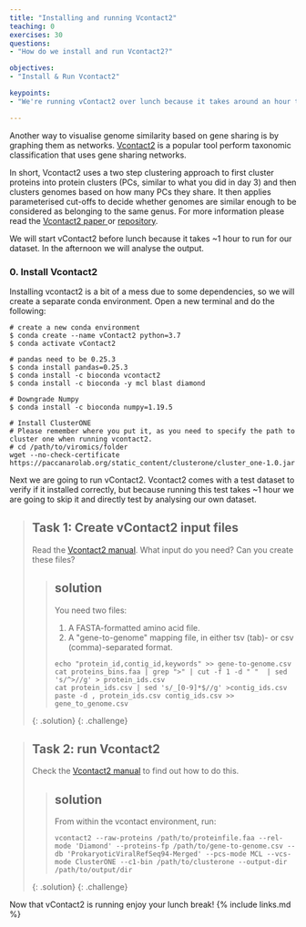 ```yaml
---
title: "Installing and running Vcontact2"
teaching: 0
exercises: 30
questions:
- "How do we install and run Vcontact2?"

objectives:
- "Install & Run Vcontact2"

keypoints:
- "We're running vContact2 over lunch because it takes around an hour to finish"

---
```

Another way to visualise genome similarity based on gene sharing is by graphing
them as networks. [Vcontact2](https://www.nature.com/articles/s41587-019-0100-8)
is a popular tool perform taxonomic classification that uses gene sharing
networks.

In short, Vcontact2 uses a two step clustering approach to first cluster proteins
into protein clusters (PCs, similar to what you did in day 3) and then
clusters genomes based on how many PCs they share. It then applies parameterised
cut-offs to decide whether genomes are similar enough to be considered as belonging to the same genus.
For more information please read the [Vcontact2 paper ](https://www.nature.com/articles/s41587-019-0100-8)
or [repository](https://bitbucket.org/MAVERICLab/vcontact2/).

We will start vContact2 before lunch because it takes ~1 hour to run for our dataset. In the afternoon we will analyse the output.


### 0. Install Vcontact2
Installing vcontact2 is a bit of a mess due to some dependencies, so we will create
a separate conda environment. Open a new terminal and do the following:

```
# create a new conda environment
$ conda create --name vContact2 python=3.7
$ conda activate vContact2

# pandas need to be 0.25.3
$ conda install pandas=0.25.3
$ conda install -c bioconda vcontact2
$ conda install -c bioconda -y mcl blast diamond

# Downgrade Numpy
$ conda install -c bioconda numpy=1.19.5

# Install ClusterONE
# Please remember where you put it, as you need to specify the path to cluster one when running vcontact2.
# cd /path/to/viromics/folder
wget --no-check-certificate https://paccanarolab.org/static_content/clusterone/cluster_one-1.0.jar
```

Next we are going to run vContact2. Vcontact2 comes with a test dataset to verify if
it installed correctly, but because running this test takes ~1 hour we are going to
skip it and directly test by analysing our own dataset.

> ## Task 1: Create vContact2 input files
> Read the [Vcontact2 manual](https://bitbucket.org/MAVERICLab/vcontact2/wiki/Home). What input do you need?
Can you create these files?
> > ## solution
> > You need two files:
> > 1. A FASTA-formatted amino acid file.
> > 2. A "gene-to-genome" mapping file, in either tsv (tab)- or csv (comma)-separated format.
> > ~~~
> > echo "protein_id,contig_id,keywords" >> gene-to-genome.csv
> > cat proteins_bins.faa | grep ">" | cut -f 1 -d " "  | sed 's/^>//g' > protein_ids.csv
> > cat protein_ids.csv | sed 's/_[0-9]*$//g' >contig_ids.csv
> > paste -d , protein_ids.csv contig_ids.csv >> gene_to_genome.csv 
> > ~~~
> {: .solution}
{: .challenge}


> ## Task 2: run Vcontact2
> Check the [Vcontact2 manual](https://bitbucket.org/MAVERICLab/vcontact2/wiki/Home) to find out how to do this.
> > ## solution
> > From within the vcontact environment, run:
> > ```
> > vcontact2 --raw-proteins /path/to/proteinfile.faa --rel-mode 'Diamond' --proteins-fp /path/to/gene-to-genome.csv --db 'ProkaryoticViralRefSeq94-Merged' --pcs-mode MCL --vcs-mode ClusterONE --c1-bin /path/to/clusterone --output-dir /path/to/output/dir
> >```
> {: .solution}
{: .challenge}

Now that vContact2 is running enjoy your lunch break!
{% include links.md %}
